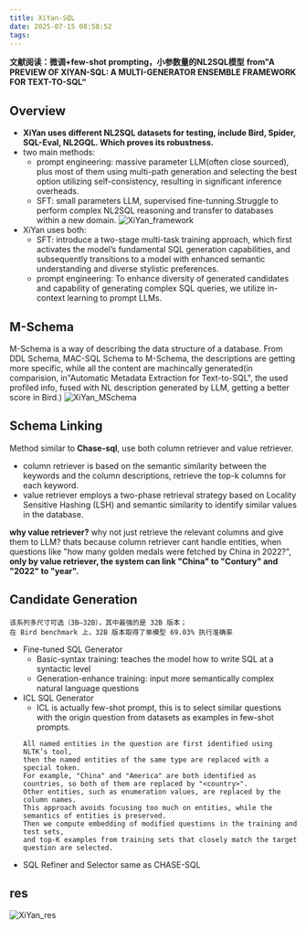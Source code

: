 ```yaml
---
title: XiYan-SQL
date: 2025-07-15 08:58:52
tags:
---
```

**文献阅读：微调+few-shot prompting，小参数量的NL2SQL模型**
**from"A PREVIEW OF XIYAN-SQL: A MULTI-GENERATOR ENSEMBLE  FRAMEWORK FOR TEXT-TO-SQL“**
## Overview
- **XiYan uses different NL2SQL datasets for testing, include Bird, Spider, SQL-Eval, NL2GQL. Which proves its robustness.**
- two main methods:
    - prompt engineering: massive parameter LLM(often close sourced), plus most of them using multi-path generation and selecting the best option utilizing self-consistency, resulting in significant inference overheads.
    - SFT: small parameters LLM, supervised fine-tunning.Struggle to perform complex NL2SQL reasoning and transfer to databases within a new domain. 
![XiYan_framework](/images/XiYan_framework.png)
- XiYan uses both:
    - SFT: introduce a two-stage multi-task training approach, which first activates the model’s fundamental SQL generation capabilities, and subsequently transitions to a model with enhanced semantic understanding and diverse stylistic preferences. 
    - prompt engineering: To enhance diversity of generated candidates and capability of generating complex SQL queries, we utilize in-context learning to prompt LLMs.
## M-Schema
M-Schema is a way of describing the data structure of a database. From DDL Schema, MAC-SQL Schema to M-Schema, the descriptions are getting more specific, while all the content are machincally generated(in comparision, in"Automatic Metadata Extraction for Text-to-SQL", the used profiled info, fused with NL description generated by LLM, getting a better score in Bird.)
![XiYan_MSchema](/images/XiYan_MSchema.png)
## Schema Linking
Method similar to **Chase-sql**, use both column retriever and value retriever.
- column retriever is based on the semantic similarity between the keywords and the column descriptions, retrieve the top-k columns for each keyword.
- value retriever employs a two-phase retrieval strategy based on Locality Sensitive Hashing (LSH) and semantic similarity to identify similar values in the database.

**why value retriever?** why not just retrieve the relevant columns and give them to LLM?
thats because column retriever cant handle entities, when questions like "how many golden medals were fetched by China in 2022?", **only by value retriever, the system can link "China" to "Contury" and "2022" to "year".**
## Candidate Generation
```
该系列多尺寸可选（3B–32B），其中最强的是 32B 版本；
在 Bird benchmark 上，32B 版本取得了单模型 69.03% 执行准确率
```
- Fine-tuned SQL Generator
    - Basic-syntax training: teaches the model how to write SQL at a syntactic level
    - Generation-enhance training: input more semantically complex natural language questions
- ICL SQL Generator
    - ICL is actually few-shot prompt, this is to select similar questions with the origin question from datasets as examples in few-shot prompts.
    ```
    All named entities in the question are first identified using NLTK’s tool, 
    then the named entities of the same type are replaced with a special token. 
    For example, "China" and "America" are both identified as countries, so both of them are replaced by "<country>". 
    Other entities, such as enumeration values, are replaced by the column names. 
    This approach avoids focusing too much on entities, while the semantics of entities is preserved. 
    Then we compute embedding of modified questions in the training and test sets, 
    and top-K examples from training sets that closely match the target question are selected.
    ```
- SQL Refiner and Selector
same as CHASE-SQL
## res
![XiYan_res](/images/XiYan_res.png)

